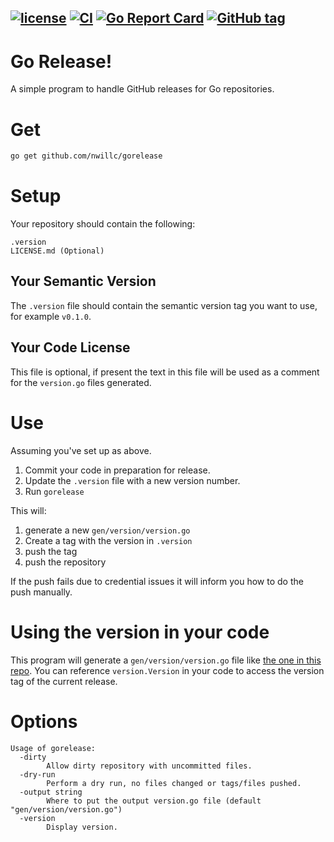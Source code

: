 [![license](https://img.shields.io/github/license/nwillc/gorelease.svg)](https://tldrlegal.com/license/-isc-license)
[![CI](https://github.com/nwillc/gorelease/workflows/CI/badge.svg)](https://github.com/nwillc/gorelease/actions?query=workflow%3CI)
[![Go Report Card](https://goreportcard.com/badge/github.com/nwillc/gorelease)](https://goreportcard.com/report/github.com/nwillc/gorelease)
[![GitHub tag](https://img.shields.io/github/tag/nwillc/gorelease.svg)](https://github.com/nwillc/gorelease/releases/latest)
------
# Go Release!

A simple program to handle GitHub releases for Go repositories.  

# Get

```bash
go get github.com/nwillc/gorelease
```

# Setup

Your repository should contain the following:

```text
.version
LICENSE.md (Optional)
```

## Your Semantic Version

The `.version` file should contain the semantic version tag you want to use, for example `v0.1.0`.

## Your Code License

This file is optional, if present the text in this file will be used as a comment for the `version.go` files generated.

# Use

Assuming you've set up as above.

1. Commit your code in preparation for release.
1. Update the `.version` file with a new version number.
1. Run `gorelease`

This will:
 
1. generate a new `gen/version/version.go`
1. Create a tag with the version in `.version`
1. push the tag 
1. push the repository

If the push fails due to credential issues it will inform you how to do the push manually. 

# Using the version in your code

This program will generate a `gen/version/version.go` file like [the one in this repo](./gen/version/version.go).
You can reference `version.Version` in your code to access the version tag of the current release.

# Options

```text
Usage of gorelease:
  -dirty
    	Allow dirty repository with uncommitted files.
  -dry-run
    	Perform a dry run, no files changed or tags/files pushed.
  -output string
    	Where to put the output version.go file (default "gen/version/version.go")
  -version
    	Display version.
```

